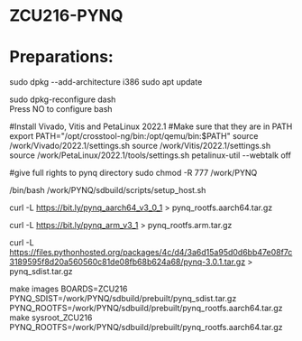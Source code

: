 # ZCU216-PYNQ
# Preparations:

sudo dpkg --add-architecture i386
sudo apt update

sudo dpkg-reconfigure dash  
Press NO to configure bash

#Install Vivado, Vitis and PetaLinux 2022.1
#Make sure that they are in PATH
export PATH="/opt/crosstool-ng/bin:/opt/qemu/bin:$PATH"
source /work/Vivado/2022.1/settings.sh
source /work/Vitis/2022.1/settings.sh
source /work/PetaLinux/2022.1/tools/settings.sh
petalinux-util --webtalk off

#give full rights to pynq directory
sudo chmod -R 777 /work/PYNQ

/bin/bash /work/PYNQ/sdbuild/scripts/setup_host.sh

curl -L https://bit.ly/pynq_aarch64_v3_0_1 > pynq_rootfs.aarch64.tar.gz

curl -L https://bit.ly/pynq_arm_v3_1 > pynq_rootfs.arm.tar.gz

curl -L https://files.pythonhosted.org/packages/4c/d4/3a6d15a95d0d6bb47e08f7c3189595f8d20a560560c81de08fb68b624a68/pynq-3.0.1.tar.gz  > pynq_sdist.tar.gz


make images BOARDS=ZCU216 PYNQ_SDIST=/work/PYNQ/sdbuild/prebuilt/pynq_sdist.tar.gz PYNQ_ROOTFS=/work/PYNQ/sdbuild/prebuilt/pynq_rootfs.aarch64.tar.gz
make sysroot_ZCU216 PYNQ_ROOTFS=/work/PYNQ/sdbuild/prebuilt/pynq_rootfs.aarch64.tar.gz